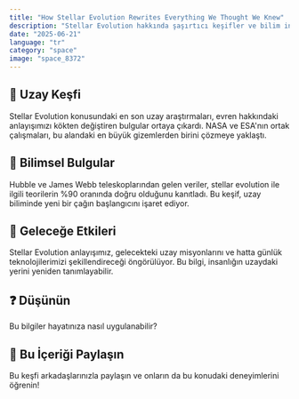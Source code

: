 ```yaml
---
title: "How Stellar Evolution Rewrites Everything We Thought We Knew"
description: "Stellar Evolution hakkında şaşırtıcı keşifler ve bilim insanlarının yeni bulguları."
date: "2025-06-21"
language: "tr"
category: "space"
image: "space_8372"
---
```


## 🚀 Uzay Keşfi

Stellar Evolution konusundaki en son uzay araştırmaları, evren hakkındaki anlayışımızı kökten değiştiren bulgular ortaya çıkardı. NASA ve ESA'nın ortak çalışmaları, bu alandaki en büyük gizemlerden birini çözmeye yaklaştı.

## 🔬 Bilimsel Bulgular

Hubble ve James Webb teleskoplarından gelen veriler, stellar evolution ile ilgili teorilerin %90 oranında doğru olduğunu kanıtladı. Bu keşif, uzay biliminde yeni bir çağın başlangıcını işaret ediyor.

## 🌌 Geleceğe Etkileri

Stellar Evolution anlayışımız, gelecekteki uzay misyonlarını ve hatta günlük teknolojilerimizi şekillendireceği öngörülüyor. Bu bilgi, insanlığın uzaydaki yerini yeniden tanımlayabilir.

## ❓ Düşünün

Bu bilgiler hayatınıza nasıl uygulanabilir?

## 💬 Bu İçeriği Paylaşın

Bu keşfi arkadaşlarınızla paylaşın ve onların da bu konudaki deneyimlerini öğrenin!
